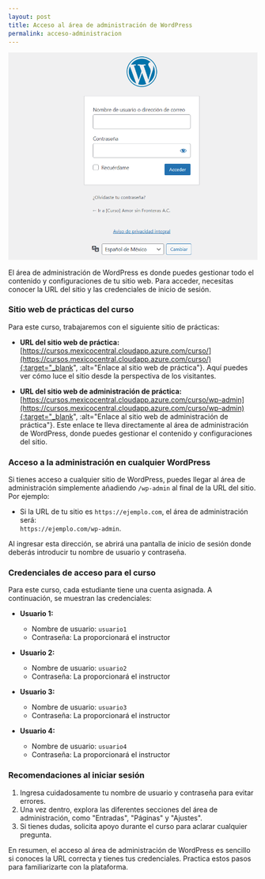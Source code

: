 ```yaml
---
layout: post
title: Acceso al área de administración de WordPress
permalink: acceso-administracion
---
```


![Página de inicio de sesión de WordPress donde se solicitan la "Nombre de usuario o dirección de correo" y la "Contraseña" de acceso.](images/acceso-administracion.png)

El área de administración de WordPress es donde puedes gestionar todo el contenido y configuraciones de tu sitio web. Para acceder, necesitas conocer la URL del sitio y las credenciales de inicio de sesión.

### Sitio web de prácticas del curso

Para este curso, trabajaremos con el siguiente sitio de prácticas:

- **URL del sitio web de práctica:**  
  [https://cursos.mexicocentral.cloudapp.azure.com/curso/](https://cursos.mexicocentral.cloudapp.azure.com/curso/){:target="_blank", :alt="Enlace al sitio web de práctica"}.
  Aquí puedes ver cómo luce el sitio desde la perspectiva de los visitantes.

- **URL del sitio web de administración de práctica:**  
  [https://cursos.mexicocentral.cloudapp.azure.com/curso/wp-admin](https://cursos.mexicocentral.cloudapp.azure.com/curso/wp-admin){:target="_blank", :alt="Enlace al sitio web de administración de práctica"}.
  Este enlace te lleva directamente al área de administración de WordPress, donde puedes gestionar el contenido y configuraciones del sitio.

### Acceso a la administración en cualquier WordPress

Si tienes acceso a cualquier sitio de WordPress, puedes llegar al área de administración simplemente añadiendo `/wp-admin` al final de la URL del sitio. Por ejemplo:
- Si la URL de tu sitio es `https://ejemplo.com`, el área de administración será:  
  `https://ejemplo.com/wp-admin`.

Al ingresar esta dirección, se abrirá una pantalla de inicio de sesión donde deberás introducir tu nombre de usuario y contraseña.

### Credenciales de acceso para el curso

Para este curso, cada estudiante tiene una cuenta asignada. A continuación, se muestran las credenciales:

- **Usuario 1:**  
  - Nombre de usuario: `usuario1`  
  - Contraseña: La proporcionará el instructor

- **Usuario 2:**  
  - Nombre de usuario: `usuario2`  
  - Contraseña: La proporcionará el instructor

- **Usuario 3:**  
  - Nombre de usuario: `usuario3`  
  - Contraseña: La proporcionará el instructor

- **Usuario 4:**  
  - Nombre de usuario: `usuario4`  
  - Contraseña: La proporcionará el instructor

### Recomendaciones al iniciar sesión

1. Ingresa cuidadosamente tu nombre de usuario y contraseña para evitar errores.  
2. Una vez dentro, explora las diferentes secciones del área de administración, como "Entradas", "Páginas" y "Ajustes".  
3. Si tienes dudas, solicita apoyo durante el curso para aclarar cualquier pregunta.

En resumen, el acceso al área de administración de WordPress es sencillo si conoces la URL correcta y tienes tus credenciales. Practica estos pasos para familiarizarte con la plataforma.

